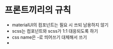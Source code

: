 # 프론트끼리의 규칙

* materialUI의 컴포넌트는 필요 시 쓰되 남용하지 않기
* scss는 컴포넌트와 scss가 1:1 대응되도록 하기
* css name은 -로 띄어쓰기 대체해서 쓰기
* 